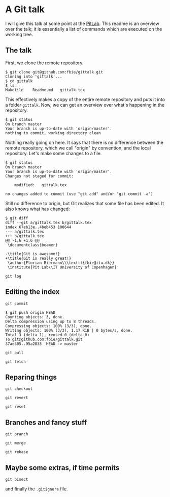# A Git talk #

I will give this talk at some point at the
[PitLab](http://pitlab.itu.dk). This readme is an overview over the
talk; it is essentially a list of commands which are executed on the
working tree.

## The talk ##

First, we clone the remote repository.

```
$ git clone git@github.com:fbie/gittalk.git
Cloning into 'gittalk'...
$ cd gittalk
$ ls
Makefile    Readme.md   gittalk.tex
```

This effectively makes a copy of the entire remote repository and puts
it into a folder ```gittalk```. Now, we can get an overview over
what's happening in the repository.

```
$ git status
On branch master
Your branch is up-to-date with 'origin/master'.
nothing to commit, working directory clean
```

Nothing really going on here. It says that there is no difference
between the remote repository, which we call "origin" by convention,
and the local repository. Let's make some changes to a file.

```
$ git status
On branch master
Your branch is up-to-date with 'origin/master'.
Changes not staged for commit:

	modified:   gittalk.tex

no changes added to commit (use "git add" and/or "git commit -a")
```

Still no difference to origin, but Git realizes that some file has
been edited. It also knows what has changed:

```
$ git diff
diff --git a/gittalk.tex b/gittalk.tex
index 67eb13e..4beb453 100644
--- a/gittalk.tex
+++ b/gittalk.tex
@@ -1,6 +1,6 @@
 \documentclass{beamer}

-\title{Git is awesome!}
+\title{Git is really great!}
 \author{Florian Biermann\\\texttt{fbie@itu.dk}}
 \institute{Pit Lab\\IT University of Copenhagen}
```

```git log```

## Editing the index ##

```git commit```

```
$ git push origin HEAD
Counting objects: 3, done.
Delta compression using up to 8 threads.
Compressing objects: 100% (3/3), done.
Writing objects: 100% (3/3), 1.17 KiB | 0 bytes/s, done.
Total 3 (delta 1), reused 0 (delta 0)
To git@github.com:fbie/gittalk.git
37ae305..95a2835  HEAD -> master
```

```git pull```

```git fetch```

## Reparing things ##

```git checkout```

```git revert```

```git reset```

## Branches and fancy stuff ##

```git branch```

```git merge```

```git rebase```

## Maybe some extras, if time permits ##

```git bisect```

and finally the ```.gitignore``` file.
